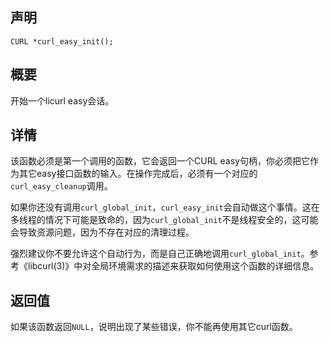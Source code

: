 ## 声明

```
CURL *curl_easy_init();
```

## 概要

开始一个licurl easy会话。

## 详情

该函数必须是第一个调用的函数，它会返回一个CURL easy句柄，你必须把它作为其它easy接口函数的输入。在操作完成后，必须有一个对应的`curl_easy_cleanup`调用。

如果你还没有调用`curl_global_init`，`curl_easy_init`会自动做这个事情。这在多线程的情况下可能是致命的，因为`curl_global_init`不是线程安全的，这可能会导致资源问题，因为不存在对应的清理过程。

强烈建议你不要允许这个自动行为，而是自己正确地调用`curl_global_init`。参考《libcurl(3)》中对全局环境需求的描述来获取如何使用这个函数的详细信息。

## 返回值

如果该函数返回`NULL`，说明出现了某些错误，你不能再使用其它curl函数。